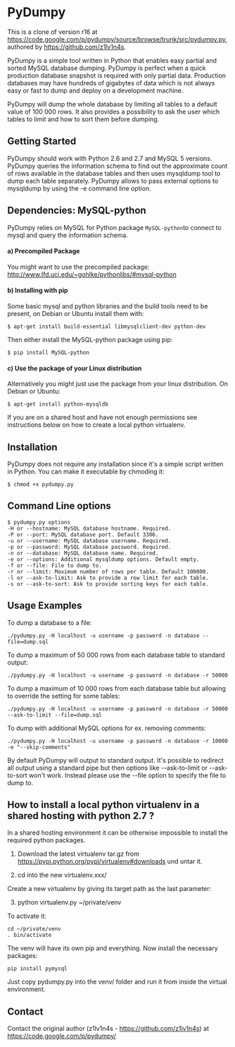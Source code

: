 PyDumpy
=======

This is a clone of version r16 at https://code.google.com/p/pydumpy/source/browse/trunk/src/pydumpy.py, authored by https://github.com/z1lv1n4s. 

PyDumpy is a simple tool written in Python that enables easy partial and sorted MySQL database dumping. PyDumpy is perfect when a quick production database snapshot is required with only partial data. Production databases may have hundreds of gigabytes of data which is not always easy or fast to dump and deploy on a development machine.

PyDumpy will dump the whole database by limiting all tables to a default value of 100 000 rows. It also provides a possibility to ask the user which tables to limit and how to sort them before dumping.

Getting Started
---------------

PyDumpy should work with Python 2.6 and 2.7 and MySQL 5 versions. PyDumpy queries the information schema to find out the approximate count of rows available in the database tables and then uses mysqldump tool to dump each table separately. PyDumpy allows to pass external options to mysqldump by using the -e command line option.

Dependencies: MySQL-python
--------------------------

PyDumpy relies on MySQL for Python package `MySQL-python`to connect to mysql and query the information schema.

#### a) Precompiled Package

You might want to use the precompiled package: http://www.lfd.uci.edu/~gohlke/pythonlibs/#mysql-python

#### b) Installing with pip

Some basic mysql and python libraries and the build tools need to be present, on Debian or Ubuntu install them with:

    $ apt-get install build-essential libmysqlclient-dev python-dev

Then either install the MySQL-python package using pip:

    $ pip install MySQL-python

#### c) Use the package of your Linux distribution

Alternatively you might just use the package from your linux distribution. On Debian or Ubuntu:

    $ apt-get install python-mysqldb

If you are on a shared host and have not enough permissions see instructions below on how to create a local python virtualenv.

Installation
------------

PyDumpy does not require any installation since it's a simple script written in Python. You can make it executable by chmoding it:

    $ chmod +x pydumpy.py


Command Line options
--------------------

    $ pydumpy.py options
    -H or --hostname: MySQL database hostname. Required.
    -P or --port: MySQL database port. Default 3306.
    -u or --username: MySQL database username. Required.
    -p or --password: MySQL database password. Required.
    -n or --database: MySQL database name. Required.
    -e or --options: Additional mysqldump options. Default empty.
    -f or --file: File to dump to.
    -r or --limit: Maximum number of rows per table. Default 100000.
    -l or --ask-to-limit: Ask to provide a row limit for each table.
    -s or --ask-to-sort: Ask to provide sorting keys for each table.

Usage Examples
--------------

To dump a database to a file:

    ./pydumpy.py -H localhost -u username -p password -n database --file=dump.sql

To dump a maximum of 50 000 rows from each database table to standard output:

    ./pydumpy.py -H localhost -u username -p password -n database -r 50000

To dump a maximum of 10 000 rows from each database table but allowing to override the setting for some tables:

    ./pydumpy.py -H localhost -u username -p password -n database -r 50000 --ask-to-limit --file=dump.sql

To dump with additional MySQL options for ex. removing comments:

    ./pydumpy.py -H localhost -u username -p password -n database -r 10000 -e "--skip-comments"

By default PyDumpy will output to standard output. It's possible to redirect all output using a standard pipe but then options like --ask-to-limit or --ask-to-sort won't work. Instead please use the --file option to specify the file to dump to.


How to install a local python virtualenv in a shared hosting with python 2.7 ?
------------------------------------------------------------------------------

In a shared hosting environment it can be otherwise impossible to install the required python packages.

1) Download the latest virtualenv tar.gz from https://pypi.python.org/pypi/virtualenv#downloads und untar it.

2) cd into the new virtualenv.xxx/

Create a new virtualenv by giving its target path as the last parameter:

3) python virtualenv.py ~/private/venv

To activate it:

    cd ~/private/venv
    . bin/activate

The venv will have its own pip and everything. Now install the necessary packages:

    pip install pymysql

Just copy pydumpy.py into the venv/ folder and run it from inside the virtual environment.

Contact
-------

Contact the original author (z1lv1n4s - https://github.com/z1lv1n4s) at https://code.google.com/p/pydumpy/

